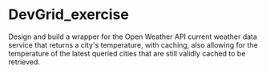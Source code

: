 # DevGrid_exercise
Design and build a wrapper for the Open Weather API current weather data service that returns a city's temperature, with caching, also allowing for the temperature of the latest queried cities that are still validly cached to be retrieved.
